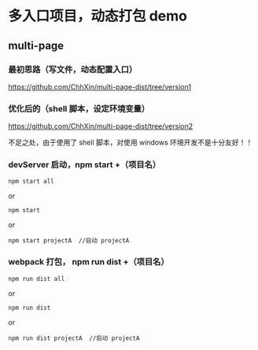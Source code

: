 # 多入口项目，动态打包 demo

## multi-page

### 最初思路（写文件，动态配置入口）

https://github.com/ChhXin/multi-page-dist/tree/version1

### 优化后的（shell 脚本，设定环境变量）

https://github.com/ChhXin/multi-page-dist/tree/version2

不足之处，由于使用了 shell 脚本，对使用 windows 环境开发不是十分友好！！

### devServer 启动，npm start +（项目名）

```
npm start all
```

or

```
npm start
```

or

```
npm start projectA  //启动 projectA
```

### webpack 打包， npm run dist +（项目名）

```
npm run dist all
```

or

```
npm run dist
```

or

```
npm run dist projectA  //启动 projectA
```
